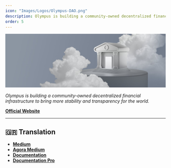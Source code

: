 ```yaml
---
icon: "Images/Logos/Olympus-DAO.png"
description: Olympus is building a community-owned decentralized financial infrastructure to bring more stability and transparency for the world.
order: 5
---
```


![](../Images/Covers/Olympus-DAO.png)

_Olympus is building a community-owned decentralized financial infrastructure to bring more stability and transparency for the world._

[**Official Website**](https://www.olympusdao.finance/)

---

## 🇬🇷 Translation

- [**Medium**](https://olympusdao-gr.medium.com/)
- [**Agora Medium**](https://medium.com/@OlympusAgoraGR)
- [**Documentation**](https://docs.olympusdao.finance/main/v/greek/)
- [**Documentation Pro**](https://docs.olympusdao.finance/pro/v/greek-1/)
